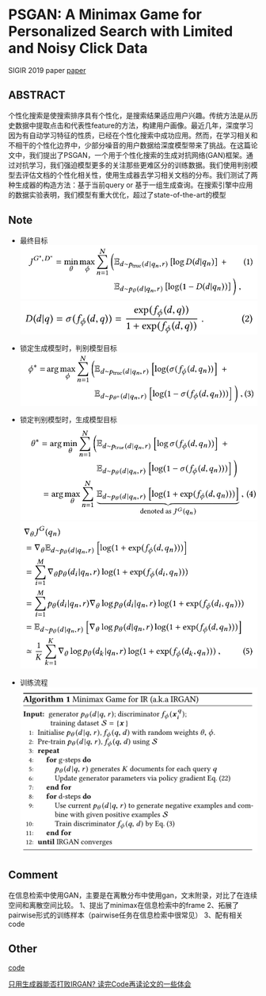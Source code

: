 # PSGAN: A Minimax Game for Personalized Search with Limited and Noisy Click Data

SIGIR 2019 paper  [paper](http://playbigdata.ruc.edu.cn/dou/publication/2019_sigir_psgan.pdf)



## ABSTRACT
个性化搜索是使搜索排序具有个性化，是搜索结果适应用户兴趣。传统方法是从历史数据中提取点击和代表性feature的方法，构建用户画像。最近几年，深度学习因为有自动学习特征的性质，已经在个性化搜索中成功应用。然而，在学习相关和不相干的个性化边界中，少部分噪音的用户数据给深度模型带来了挑战。在这篇论文中，我们提出了PSGAN，一个用于个性化搜索的生成对抗网络(GAN)框架。通过对抗学习，我们强迫模型更多的关注那些更难区分的训练数据。我们使用判别模型去评估文档的个性化相关性，使用生成器去学习相关文档的分布。我们测试了两种生成器的构造方法：基于当前query or 基于一组生成查询。在搜索引擎中应用的数据实验表明，我们模型有重大优化，超过了state-of-the-art的模型

## Note

* 最终目标
![object](https://raw.githubusercontent.com/celia01/papernotes/master/202004/pic/1.png)
![discriminative_func](https://raw.githubusercontent.com/celia01/papernotes/master/202004/pic/2.png)

* 锁定生成模型时，判别模型目标
![d_obj](https://raw.githubusercontent.com/celia01/papernotes/master/202004/pic/3.png)

* 锁定判别模型时，生成模型目标
![g_obj](https://raw.githubusercontent.com/celia01/papernotes/master/202004/pic/4.png)
![g_obj2](https://raw.githubusercontent.com/celia01/papernotes/master/202004/pic/5.png)

* 训练流程
![algorithm](https://raw.githubusercontent.com/celia01/papernotes/master/202004/pic/6.png)



## Comment
在信息检索中使用GAN，主要是在离散分布中使用gan，文末附录，对比了在连续空间和离散空间比较。
1、提出了minimax在信息检索中的frame
2、拓展了pairwise形式的训练样本（pairwise任务在信息检索中很常见）
3、配有相关code


## Other
[code](https://github.com/geek-ai/irgan)

[只用生成器能否打败IRGAN? 读完Code再读论文的一些体会](https://medium.com/@yaoyaowd/%E5%8F%AA%E7%94%A8%E7%94%9F%E6%88%90%E5%99%A8%E8%83%BD%E5%90%A6%E6%89%93%E8%B4%A5irgan-%E8%AF%BB%E5%AE%8Ccode%E5%86%8D%E8%AF%BB%E8%AE%BA%E6%96%87%E7%9A%84%E4%B8%80%E4%BA%9B%E4%BD%93%E4%BC%9A-4b3f7c29b477)



